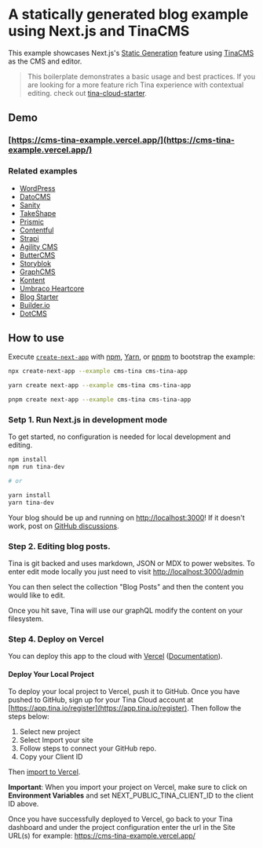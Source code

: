 # A statically generated blog example using Next.js and TinaCMS

This example showcases Next.js's [Static Generation](https://nextjs.org/docs/basic-features/pages) feature using [TinaCMS](https://tina.io/) as the CMS and editor.

> This boilerplate demonstrates a basic usage and best practices. If you are looking for a more feature rich Tina experience with contextual editing.
> check out [tina-cloud-starter](https://github.com/tinacms/tina-cloud-start/git).

## Demo

### [https://cms-tina-example.vercel.app/](https://cms-tina-example.vercel.app/)

### Related examples

- [WordPress](/examples/cms-wordpress)
- [DatoCMS](/examples/cms-datocms)
- [Sanity](/examples/cms-sanity)
- [TakeShape](/examples/cms-takeshape)
- [Prismic](/examples/cms-prismic)
- [Contentful](/examples/cms-contentful)
- [Strapi](/examples/cms-strapi)
- [Agility CMS](/examples/cms-agilitycms)
- [ButterCMS](/examples/cms-buttercms)
- [Storyblok](/examples/cms-storyblok)
- [GraphCMS](/examples/cms-graphcms)
- [Kontent](/examples/cms-kontent)
- [Umbraco Heartcore](/examples/cms-umbraco-heartcore)
- [Blog Starter](/examples/blog-starter)
- [Builder.io](/examples/cms-builder-io)
- [DotCMS](/examples/cms-dotcms)

## How to use

Execute [`create-next-app`](https://github.com/vercel/next.js/tree/canary/packages/create-next-app) with [npm](https://docs.npmjs.com/cli/init), [Yarn](https://yarnpkg.com/lang/en/docs/cli/create/), or [pnpm](https://pnpm.io) to bootstrap the example:

```bash
npx create-next-app --example cms-tina cms-tina-app
```

```bash
yarn create next-app --example cms-tina cms-tina-app
```

```bash
pnpm create next-app --example cms-tina cms-tina-app
```

### Setp 1. Run Next.js in development mode

To get started, no configuration is needed for local development and editing.

```bash
npm install
npm run tina-dev

# or

yarn install
yarn tina-dev
```

Your blog should be up and running on [http://localhost:3000](http://localhost:3000)! If it doesn't work, post on [GitHub discussions](https://github.com/vercel/next.js/discussions).

### Step 2. Editing blog posts.

Tina is git backed and uses markdown, JSON or MDX to power websites. To enter edit mode locally you just need to visit [http://localhost:3000/admin](http://localhost:3000/admin)

You can then select the collection "Blog Posts" and then the content you would like to edit.

Once you hit save, Tina will use our graphQL modify the content on your filesystem.

### Step 4. Deploy on Vercel

You can deploy this app to the cloud with [Vercel](https://vercel.com?utm_source=github&utm_medium=readme&utm_campaign=next-example) ([Documentation](https://nextjs.org/docs/deployment)).

#### Deploy Your Local Project

To deploy your local project to Vercel, push it to GitHub. Once you have pushed to GitHub, sign up for your Tina Cloud account at [https://app.tina.io/register](https://app.tina.io/register). Then follow the steps below:

1. Select new project
2. Select Import your site
3. Follow steps to connect your GitHub repo.
4. Copy your Client ID

Then [import to Vercel](https://vercel.com/import/git?utm_source=github&utm_medium=readme&utm_campaign=next-example).

**Important**: When you import your project on Vercel, make sure to click on **Environment Variables** and set NEXT_PUBLIC_TINA_CLIENT_ID to the client ID above.

Once you have successfully deployed to Vercel, go back to your Tina dashboard and under the project configuration enter the url in the Site URL(s) for example: https://cms-tina-example.vercel.app/
